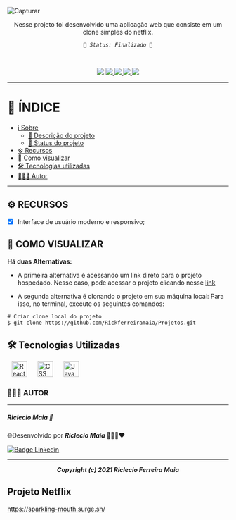 ![Capturar](https://user-images.githubusercontent.com/91157487/154580183-093b4398-a930-41ce-9895-870384d1294d.JPG)



<p align="center"> <a name="descricao"></a>Nesse projeto foi desenvolvido uma aplicação web que consiste em um clone simples do netflix.   </p>

<p align="center"><code> <a name="status"></a><i>🚀 Status: Finalizado 🚀</i> </code ></p>
<br>
<p align="center">
  <img src="https://img.shields.io/static/v1?label=Progresso&message=99%&color=c20a25&style=for-the-badge&labelColor=d1384f">
  <a href="https://github.com/RodrigoMoreiraDaSilva/Calculadora/issues">
    <img src="https://img.shields.io/github/issues/RodrigoMoreiraDaSilva/Calculadora?style=for-the-badge&color=12298c&labelColor=5a6bb8">
  </a>
  <a href="https://github.com/RodrigoMoreiraDaSilva/Calculadora/blob/main/LICENSE">
    <img src="https://img.shields.io/github/license/RodrigoMoreiraDaSilva/Calculadora?style=for-the-badge&color=f5580a&labelColor=ff864a">
  </a>
  <a href="https://github.com/RodrigoMoreiraDaSilva/Calculadora/network">
    <img src="https://img.shields.io/github/forks/RodrigoMoreiraDaSilva/Calculadora?style=for-the-badge&color=7515ad&labelColor=bd4aff">
  </a>
  <a href="">
    <img src="https://img.shields.io/github/stars/RodrigoMoreiraDaSilva/Calculadora?style=for-the-badge&color=047548&labelColor=15ad70">
  </a>
</p>

****

# 📖 ÍNDICE

- [ℹ️ Sobre](#sobre)
  - [📰 Descrição do projeto](#descricao)
  - [🔖 Status do projeto](#status)
- [⚙️ Recursos](#recursos)
- [📲 Como visualizar](#como-visualizar)
- [🛠 Tecnologias utilizadas](#tecnologias-utilizadas)
- [👨🏽‍💻 Autor](#autor)

****

## <a name="recursos"></a> ⚙️ RECURSOS

- [x] Interface de usuário moderno e responsivo;

## 📲 COMO VISUALIZAR <a name="como-visualizar"> </a>

**Há duas Alternativas:**
- A primeira alternativa é acessando um link direto para o projeto hospedado. Nesse caso, pode acessar o projeto clicando nesse [link](https://sparkling-mouth.surge.sh/)

- A segunda alternativa é clonando o projeto em sua máquina local: Para isso, no terminal, execute os seguintes comandos:

```
# Criar clone local do projeto
$ git clone https://github.com/Rickferreiramaia/Projetos.git

```

  
## <a name="tecnologias-utilizadas"> 🛠 Tecnologias Utilizadas
<img height="35px" hspace="10px" alt="Reactjs" src="https://cdn.jsdelivr.net/gh/devicons/devicon/icons/react/react-original.svg">
<img height="35px" hspace="10px" alt="CSS" src="https://cdn.jsdelivr.net/gh/devicons/devicon/icons/css3/css3-original.svg">
<img height="35px" hspace="10px" alt="JavaScript" src="https://cdn.jsdelivr.net/gh/devicons/devicon/icons/javascript/javascript-original.svg"></a>

### 👨🏽‍💻 AUTOR <a name="autor"></a>
*****
<h5>Riclecio Maia 🌠</h5>
<p>🌐Desenvolvido por <b> <i>Riclecio Maia </b> </i> 👨🏽‍💼❤️

[![Badge Linkedin](https://img.shields.io/badge/LinkedIn-0077B5?style=for-the-badge&logo=linkedin&logoColor=white)](https://www.linkedin.com/in/riclecio-ferreira-maia-831912196/)

****
<p align="center">
    <b> <i> Copyright (c) 2021 Riclecio Ferreira Maia </i> </b>
</p>
 

## Projeto  Netflix
https://sparkling-mouth.surge.sh/

